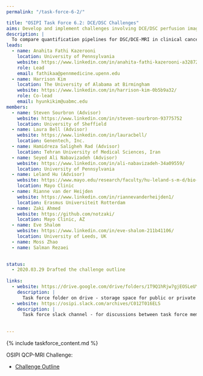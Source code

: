 ```yaml
---
permalink: "/task-force-6-2/"

title: "OSIPI Task Force 6.2: DCE/DSC Challenges"
aims: Develop and implement challenges involving DCE/DSC perfusion imaging analysis
description: |
  To compare quantification pipelines for DSC/DCE-MRI in clinical cancer imaging applications. Through these challenges, the performance of DSC-/DCE-MRI perfusion analysis tools developed in-house by the participating groups or the available software packages will be tested and evaluated according to some metrics (eg. bias and precision on DROs, agreement with reference methods in-vivo, reproducibility on in-vivo data, processing time, etc). The contestants are encouraged to use the software tools listed in OSIPI in creating their pipelines. The aim of this task force is to establish a set of benchmarks for perfusion imaging in different applications. 
leads:
  - name: Anahita Fathi Kazerooni
    location: University of Pennsylvania
    website: https://www.linkedin.com/in/anahita-fathi-kazerooni-a3287238/
    role: Lead
    email: fathikaa@pennmedicine.upenn.edu
  - name: Harrison Kim
    location: The University of Alabama at Birmingham
    website: https://www.linkedin.com/in/harrison-kim-0b5b9a32/
    role: Co-lead
    email: hyunkikim@uabmc.edu
members:
  - name: Steven Sourbron (Advisor)
    website: https://www.linkedin.com/in/steven-sourbron-93775752
    location: University of Sheffield
  - name: Laura Bell (Advisor)
    website: https://www.linkedin.com/in/lauracbell/
    location: Genentech, Inc.
  - name: Hamidreza Saligheh Rad (Advisor)
    location: Tehran University of Medical Sciences, Iran
  - name: Seyed Ali Nabavizadeh (Advisor)
    website: https://www.linkedin.com/in/ali-nabavizadeh-34a09559/
    location: University of Pennsylvania 
  - name: Leland Hu (Advisor)
    website: https://www.mayo.edu/research/faculty/hu-leland-s-m-d/bio-10031224
    location: Mayo Clinic  
  - name: Rianne van der Heijden
    website: https://www.linkedin.com/in/riannevanderheijden1/
    location: Erasmus Universiteit Rotterdam
  - name: Zaki Ahmed
    website: https://github.com/notzaki/
    location: Mayo Clinic, AZ
  - name: Eve Shalom
    website: https://www.linkedin.com/in/eve-shalom-211b41106/
    location: University of Leeds, UK
  - name: Moss Zhao
  - name: Salman Rezaei 

   
status:
  - 2020.03.29 Drafted the challenge outline
  
links:
  - website: https://drive.google.com/drive/folders/1T9Q1hRjw7gjEOSLeUYB7RyjFLHaEfgpp
    description: |
      Task force folder on drive - storage space for public or private documents developed by the task force.
  - website: https://osipi.slack.com/archives/C012T016ELS
    description: |
      Task force slack channel - for discussions between task force members.
   
      
---
```


{% include taskforce_content.md %}
<!--- Please include your task force contents below, free formatting -->

OSIPI QCP-MRI Challenge:
- [Challenge Outline](https://drive.google.com/file/d/12POGgTitC-0jXNTSMIvKJkWWmjtfDJkr/view?usp=sharing)
